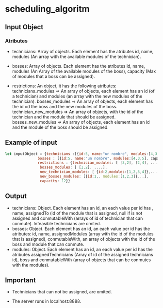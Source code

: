 # scheduling_algoritm

## Input Object

### Atributes

* technicians:  Array of objects. Each element has the atributes id, name, modules (An array with the available modules of the technician).

* bosses: Array of objects. Each element has the atributes id, name, modules (An Array of the available modules of the boss), capacity (Max of modules that a boss can be assigned).

* restrictions: An object, it has the following atributes: technicians_modules => An array of objects, each element has an id (of a technician) and modules (an array with the new modules of the technician). bosses_modules => An array of objects, each element has the id od the boss and the new modules of the boss. technician_new_modules => An array of objects, with the id of the technician and the module that should be assigned. bosses_new_modules => An array of objects, each element has an id and the module of the boss should be assigned.


## Example of input

```javascript
let inputObject = {technicians :[{id:5, name:"un nombre", modules:[4,3,5]},...],
               bosses : [{id:5, name:"un nombre", modules:[4,3,5], capacity = 2},...],
               restrictions : {technician_modules: [ [3,2], [2,4], ... ]
                bosses_modules: [ [1,2], ....],
                new_technician_modules: [ {id:2,modules:[1,2,3,4]},... ]
                new_bosses_modules: [{id:1,. modules:[1,2,3]}...],
                capacity: 12}}
```

## Output

* technicians: Object. Each element has an id, an each value per id has , name, assignedTo (id of the module that is assigned, null if is not assigned and conmutableWith (arrays of id of technician that can conmute). Infeasible technicians are omited.
* bosses: Object. Each element has an id, an each value per id has the atributes: id, name, assignedModules (array with the id of the modules that is assigned), conmutableWith, an array of objects with the id of the boss and module that can conmute.
* modules: Object. Each element has an id, an each value per id has the atributes assignedTechnicians (Array of id of the assigned technicians id), boss and conmutableWith (array of objects that can be conmutes with the modules).

## Important

* Technicians that can not be assigned, are omited.

* The server runs in localhost:8888.

